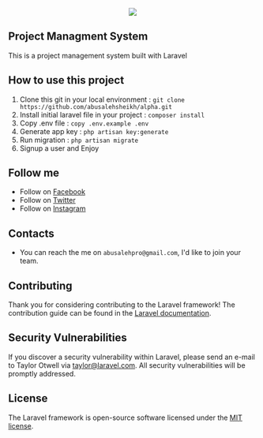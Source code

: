 <p align="center"><img src="https://laravel.com/assets/img/components/logo-laravel.svg"></p>

## Project Managment System

This is a project management system built with Laravel

## How to use this project 
1. Clone this git in your local environment : `git clone https://github.com/abusalehsheikh/alpha.git`
2. Install initial laravel file in your project : `composer install`
3. Copy .env file : `copy .env.example .env`
3. Generate app key : `php artisan key:generate`
4. Run migration : `php artisan migrate`
5. Signup a user and 
   Enjoy

## Follow me

* Follow on [Facebook](http://fb.me/abusalehsheikh)
* Follow on [Twitter](http://twitter.com/abusalehsk)
* Follow on [Instagram](http://instagram.com/abusalehsheikh)



## Contacts

* You can reach the me on `abusalehpro@gmail.com`, I'd like to join your team.


## Contributing

Thank you for considering contributing to the Laravel framework! The contribution guide can be found in the [Laravel documentation](https://laravel.com/docs/contributions).

## Security Vulnerabilities

If you discover a security vulnerability within Laravel, please send an e-mail to Taylor Otwell via [taylor@laravel.com](mailto:taylor@laravel.com). All security vulnerabilities will be promptly addressed.

## License

The Laravel framework is open-source software licensed under the [MIT license](https://opensource.org/licenses/MIT).
